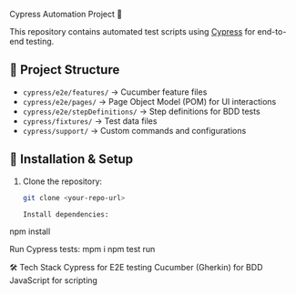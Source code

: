 Cypress Automation Project 🚀

This repository contains automated test scripts using [Cypress](https://www.cypress.io/) for end-to-end testing.

## 📌 Project Structure
- `cypress/e2e/features/` → Cucumber feature files  
- `cypress/e2e/pages/` → Page Object Model (POM) for UI interactions  
- `cypress/e2e/stepDefinitions/` → Step definitions for BDD tests  
- `cypress/fixtures/` → Test data files  
- `cypress/support/` → Custom commands and configurations  

## 🔧 Installation & Setup
1. Clone the repository:
   ```bash
   git clone <your-repo-url>

   Install dependencies:
npm install

Run Cypress tests:
 mpm i
 npm test run

 

🛠️ Tech Stack
Cypress for E2E testing
Cucumber (Gherkin) for BDD
JavaScript for scripting

